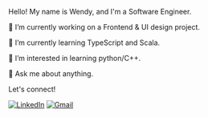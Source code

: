 Hello! My name is Wendy, and I'm a Software Engineer.

🔭 I’m currently working on a Frontend & UI design project.

🌱 I’m currently learning TypeScript and Scala.

🤔 I’m interested in learning python/C++.

💬 Ask me about anything. 

Let's connect!

[![LinkedIn](https://img.shields.io/badge/Wendy--Zhang%20-%230077B5.svg?&style=flat-square&logo=linkedin&logoColor=white&link=https://www.linkedin.com/in/wendy-zh/)](https://www.linkedin.com/in/wendy-zh/)
[![Gmail](https://img.shields.io/badge/Wendy--Zhang%20-%23D14836.svg?&style=flat-square&logo=gmail&logoColor=white&link=mailto:wzhang5252@gmail.com)](mailto:wzhang5252@gmail.com)
